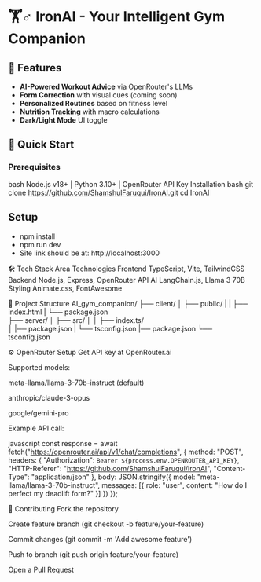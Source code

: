 # 🏋️♂️ IronAI - Your Intelligent Gym Companion

## 🌟 Features
- **AI-Powered Workout Advice** via OpenRouter's LLMs
- **Form Correction** with visual cues (coming soon)
- **Personalized Routines** based on fitness level
- **Nutrition Tracking** with macro calculations
- **Dark/Light Mode** UI toggle

## 🚀 Quick Start

### Prerequisites
bash
Node.js v18+ | Python 3.10+ | OpenRouter API Key
Installation
bash
git clone https://github.com/ShamshulFaruqui/IronAI.git
cd IronAI

## Setup
- npm install 
- npm run dev
- Site link should be at: http://localhost:3000

🛠️ Tech Stack
Area	Technologies
Frontend	TypeScript, Vite, TailwindCSS
Backend	Node.js, Express, OpenRouter API
AI	LangChain.js, Llama 3 70B
Styling	Animate.css, FontAwesome

📂 Project Structure
AI_gym_companion/
├── client/
│   ├── public/
|   |   ├── index.html
|   └── package.json        
├── server/
│   ├── src/
│   │   ├── index.ts/    
│   |── package.json
|   └── tsconfig.json
|── package.json
└── tsconfig.json

⚙️ OpenRouter Setup
Get API key at OpenRouter.ai

Supported models:

meta-llama/llama-3-70b-instruct (default)

anthropic/claude-3-opus

google/gemini-pro

Example API call:

javascript
const response = await fetch("https://openrouter.ai/api/v1/chat/completions", {
  method: "POST",
  headers: {
    "Authorization": `Bearer ${process.env.OPENROUTER_API_KEY}`,
    "HTTP-Referer": "https://github.com/ShamshulFaruqui/IronAI",
    "Content-Type": "application/json"
  },
  body: JSON.stringify({
    model: "meta-llama/llama-3-70b-instruct",
    messages: [{ role: "user", content: "How do I perfect my deadlift form?" }]
  })
});

🤝 Contributing
Fork the repository

Create feature branch (git checkout -b feature/your-feature)

Commit changes (git commit -m 'Add awesome feature')

Push to branch (git push origin feature/your-feature)

Open a Pull Request
